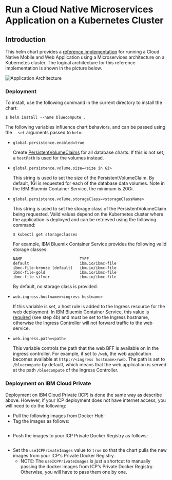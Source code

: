 # Run a Cloud Native Microservices Application on a Kubernetes Cluster

## Introduction

This helm chart provides a [reference implementation](https://github.com/ibm-cloud-architecture/refarch-cloudnative-kubernetes) for running a Cloud Native Mobile and Web Application using a Microservices architecture on a Kubernetes cluster.  The logical architecture for this reference implementation is shown in the picture below.  

   ![Application Architecture](https://github.com/ibm-cloud-architecture/refarch-cloudnative-kubernetes/blob/microprofile/static/imgs/app_architecture.png)

### Deployment

To install, use the following command in the current directory to install the chart:

```
$ helm install --name bluecompute .
```

The following variables influence chart behaviors, and can be passed using the `--set` arguments passed to `helm`:

- `global.persistence.enabled=true`
  
  Create [PersistentVolumeClaims](https://kubernetes.io/docs/concepts/storage/persistent-volumes/#persistentvolumeclaims) for all database charts.  If this is not set, a `hostPath` is used for the volumes instead.
  
- `global.persistence.volume.size=<size in Gi>`

  This string is used to set the size of the PersistentVolumeClaim.  By default, 1Gi is requested for each of the database data volumes.  Note in the IBM Bluemix Container Service, the minimum is 20Gi.
  
- `global.persistence.volume.storageClass=<storageClassName>`

  This string is used to set the storage class of the PersistentVolumeClaim being requested.  Valid values depend on the Kubernetes cluster where the application is deployed and can be retrieved using the following command:
  
  ```
  $ kubectl get storageclasses
  ```

  For example, IBM Bluemix Container Service provides the following valid storage classes:
  
  ```
  NAME                         TYPE
  default                      ibm.io/ibmc-file   
  ibmc-file-bronze (default)   ibm.io/ibmc-file   
  ibmc-file-gold               ibm.io/ibmc-file   
  ibmc-file-silver             ibm.io/ibmc-file   
  ```
  
  By default, no storage class is provided.
  
- `web.ingress.hostname=<ingress hostname>`

  If this variable is set, a host rule is added to the Ingress resource for the web deployment.  In IBM Bluemix Container Service, this value [is required](https://console.bluemix.net/docs/containers/cs_apps.html#ibm_domain) (see step 4b) and must be set to the Ingress hostname, otherwise the Ingress Controller will not forward traffic to the web service.
    
- `web.ingress.path=<path>`

  This variable controls the path that the web BFF is available on in the ingress controller.  For example, if set to `/web`, the web application becomes available at `http://<ingress hostname>/web`.  The path is set to `/bluecompute` by default, which means that the web application is served at the path `/bluecompute` of the Ingress Controller.
  
### Deployment on IBM Cloud Private
Deployment on IBM Cloud Private (ICP) is done the same way as describe above. However, if your ICP deployment does not have internet access, you will need to do the following:

* Pull the following images from Docker Hub:
* Tag the images as follows:

```
```

* Push the images to your ICP Private Docker Registry as follows:

```
```

* Set the `useICPPrivateImages` value to `true` so that the chart pulls the new images from your ICP's Private Docker Registry.
  + NOTE: The `useICPPrivateImages` is just a shortcut to manually passing the docker images from ICP's Private Docker Registry. Otherwise, you will have to pass them one by one.

